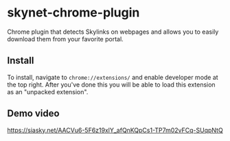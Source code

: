 # skynet-chrome-plugin
Chrome plugin that detects Skylinks on webpages and allows you to easily
download them from your favorite portal.

## Install
To install, navigate to `chrome://extensions/` and enable developer mode at the
top right. After you've done this you will be able to load this extension as an
"unpacked extension".

## Demo video
https://siasky.net/AACVu6-5F6z19xlY_afQnKQpCs1-TP7m02vFCq-SUqpNtQ
